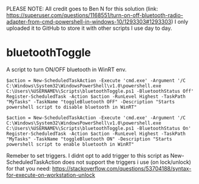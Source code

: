 PLEASE NOTE: All credit goes to Ben N for this solution (link: https://superuser.com/questions/1168551/turn-on-off-bluetooth-radio-adapter-from-cmd-powershell-in-windows-10/1293303#1293303)
I only uploaded it to GitHub to store it with other scripts I use day to day.

# bluetoothToggle
A script to turn ON/OFF bluetooth in WinRT env.



```
$action = New-ScheduledTaskAction -Execute 'cmd.exe' -Argument '/C C:\Windows\System32\WindowsPowerShell\v1.0\powershell.exe  C:\Users\%USERNAME%\Scripts\bluetoothToggle.ps1 -BluetoothStatus Off'
Register-ScheduledTask -Action $action -RunLevel Highest -TaskPath "MyTasks" -TaskName "toggleBluetooth OFF" -Description "Starts powershell script to disable bluetooth in WinRT"

$action = New-ScheduledTaskAction -Execute 'cmd.exe' -Argument '/C C:\Windows\System32\WindowsPowerShell\v1.0\powershell.exe  C:\Users\%USERNAME%\Scripts\bluetoothToggle.ps1 -BluetoothStatus On'
Register-ScheduledTask -Action $action -RunLevel Highest -TaskPath "MyTasks" -TaskName "toggleBluetooth ON" -Description "Starts powershell script to enable bluetooth in WinRT"
```
Remeber to set triggers. I didnt opt to add trigger to this script as New-ScheduledTaskAction does not support the triggers i use (on lock/unlock) for that you need:
https://stackoverflow.com/questions/53704188/syntax-for-execute-on-workstation-unlock
